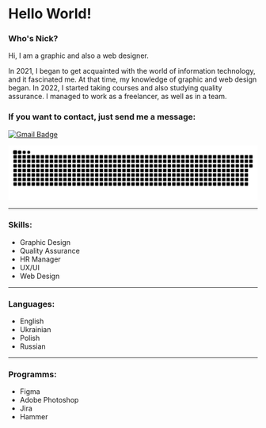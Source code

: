 # Hello World!


### Who's Nick?

Hi, I am a graphic and also a web designer.

In 2021, I began to get acquainted with the world of information technology, and it fascinated me. At that time, my knowledge of graphic and web design began. In 2022, I started taking courses and also studying quality assurance. I managed to work as a freelancer, as well as in a team.

### If you want to contact, just send me a message: 
[![Gmail Badge](https://img.shields.io/badge/-Gmail-red?style=flat&logo=Gmail&logoColor=white)](mailto:nick9tkachuk@gmail.com)

<p align="center">
 <img width="600" src="github-snake.svg" alt="snake"/>
</p>

---

### Skills:
- Graphic Design
- Quality Assurance
- HR Manager
- UX/UI
- Web Design

---

### Languages:
- English
- Ukrainian
- Polish
- Russian

---

### Programms:

- Figma
- Adobe Photoshop
- Jira
- Hammer
